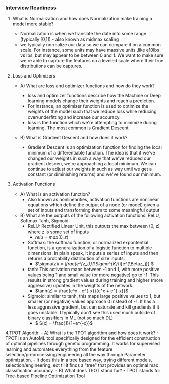 ### Interview Readiness
1. What is Normalization and how does Normalization make training a model more stable? <br>
    - Normalization is when we translate the date into some range (typically [0,1]) - also known as midmax scaling
    - we typically normalize our data so we can compare it on a common scale. For instance, some units may have massive units ,like e10lbs vs lbs, but may appear to be between 0 and 1. We want to make sure we're able to capture the features on a leveled scale where their true distributions can be captures. 
    
2. Loss and Optimizers 
    - A) What are loss and optimizer functions and how do they work?
        - loss and optimizer functions describe how the Machine or Deep learning models change their weights and reach a prediction.
        - For instance, an optimizer function is used to optimize the weights of the model such that we reduce loss while reducing over/underfitting and increase our accuracy. 
        - loss is the function which we're attempting to minimize during learning. The most common is Gradient Descent
        
    - B) What is Gradient Descent and how does it work?
        - Gradient Descent is an optimization function for finding the local minimum of a differentiable function. The idea is that if we've changed our weights in such a way that we've reduced our gradient descen, we're approaching a local minimum. We can continue to adjust our weights in such as way until we get a constant (or diminishing returns) and we've found our minimum.  
        
3. Activation Functions 
    - A) What is an activation function?
        - Also known as nonlinearities, activation functions are nonlinear equations which define the output of a node (or model) given a set of inputs and transforming them to some meaningful output
    - B) What are the outputs of the following activation functions: ReLU, Softmax Tanh, Sigmoid
        - ReLU: Rectified Linear Unit, this outputs the max between (0, z) where z is some set of inputs
            - $relu = max(0,z)$
        - Softmax: the softmax function, or normalized expontential function, is a generalization of a logistic function to multiple dimensions. In plain speak, it inputs a series of inputs and then returns a probability distribution of size inputs. 
            - $\sigma(z)_i = \frac{e^{z_i}}{\Sigma^{K}_{i}e^{\Betaz_j}} $
        - tanh: This activation maps between -1 and 1, with more positive values being 1 and small value (or more negative) go to -1. This results in strong gradient values during training and higher (more aggressive) updates in the weights of the network. 
            - $tanh(z) = \frac{e^x - e^{-x}}{e^x + e^{-x}}$
        - Sigmoid: similar to tanh, this maps large positive values to 1, but smaller (or negative) values approach 0 instead of -1. It has a less aggressive gradient, but can saturate and kill gradients if it goes unstable. I typically don't see this used much outside of binary classifiers in ML (not so much DL) 
            - $ S(x) = \frac{1}{1+e^{-x}}$
            
4.TPOT Algorith: 
    - A) What is the TPOT algorithm and how does it work?
        - TPOT is an AutoML tool specifically designed for the efficient construction of optimal pipelines through genetic programming. It works for supervised learning and automates everything from the feature selection/preprocessing/engineering all the way through Parameter optimization. 
        - It does this in a tree based way, trying different models, selection/engineering, ect til it finds a "tree" that provides an optimal max classification accuracy.
    - B) What does TPOT stand for?
        - TPOT stands for Tree-based Pipeline Optimization Tool